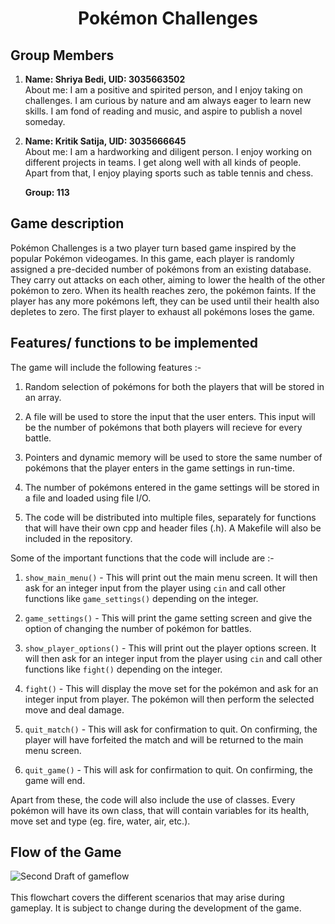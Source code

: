 # <h1 align = "center"> Pokémon Challenges </h1>
## Group Members
  
 1. **Name: Shriya Bedi, UID: 3035663502** <br>
    About me: I am a positive and spirited person, and I enjoy taking on challenges. I am curious by nature and am always eager to learn new skills. I am fond of reading and music, and aspire to publish a novel someday.
 2. **Name: Kritik Satija, UID: 3035666645** <br>
    About me: I am a hardworking and diligent person. I enjoy working on different projects in teams. I get along well with all kinds of people. Apart from that, I enjoy playing sports such as table tennis and chess.
    
    **Group: 113**

## Game description

Pokémon Challenges is a two player turn based game inspired by the popular Pokémon videogames. In this game, each player is randomly assigned a pre-decided number of pokémons from an existing database. They carry out attacks on each other, aiming to lower the health of the other pokémon to zero. When its health reaches zero, the pokémon faints. If the player has any more pokémons left, they can be used until their health also depletes to zero. The first player to exhaust all pokémons loses the game.

## Features/ functions to be implemented

The game will include the following features :-

   1. Random selection of pokémons for both the players that will be stored in an array.
   
   2. A file will be used to store the input that the user enters. This input will be the number of pokémons that both players will recieve for every battle.
   
   3. Pointers and dynamic memory will be used to store the same number of pokémons that the player enters in the game settings in run-time.
   
   4. The number of pokémons entered in the game settings will be stored in a file and loaded using file I/O.
   
   5. The code will be distributed into multiple files, separately for functions that will have their own cpp and header files (.h). A Makefile will also be included in the repository.

Some of the important functions that the code will include are :-
   1. `show_main_menu()` - This will print out the main menu screen. It will then ask for an integer input from the player using `cin` and call other functions like `game_settings()` depending on the integer. 
   
   2. `game_settings()` - This will print the game setting screen and give the option of changing the number of pokémon for battles.
   
   3. `show_player_options()` - This will print out the player options screen. It will then ask for an integer input from the player using `cin` and call other functions like `fight()` depending on the integer.
   
   4. `fight()` - This will display the move set for the pokémon and ask for an integer input from player. The pokémon will then perform the selected move and deal damage.
   
   5. `quit_match()` - This will ask for confirmation to quit. On confirming, the player will have forfeited the match and will be returned to the main menu screen.
   
   6. `quit_game()` - This will ask for confirmation to quit. On confirming, the game will end.

Apart from these, the code will also include the use of classes. Every pokémon will have its own class, that will contain variables for its health, move set and type (eg. fire, water, air, etc.).

## Flow of the Game

![Second Draft of gameflow](https://raw.githubusercontent.com/satijakritik/images/master/pokémon_second_draft_flowchart.png?token=ANKJCU6T3YFFLYFM5C6HK2C6TGJX6)
<br>
<br>
This flowchart covers the different scenarios that may arise during gameplay. It is subject to change during the development of the game.
